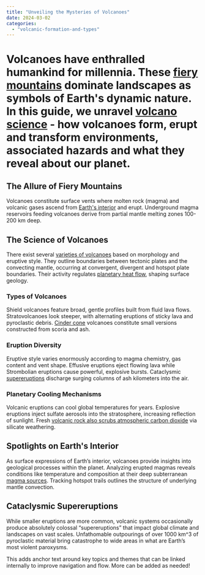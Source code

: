 ```yaml
---
title: "Unveiling the Mysteries of Volcanoes"
date: 2024-03-02
categories: 
  - "volcanic-formation-and-types"
---
```


# Volcanoes have enthralled humankind for millennia. These [fiery mountains](#fiery-mountains) dominate landscapes as symbols of Earth's dynamic nature. In this guide, we unravel [volcano science](#volcano-science) - how volcanoes form, erupt and transform environments, associated hazards and what they reveal about our planet.

## The Allure of Fiery Mountains

Volcanoes constitute surface vents where molten rock (magma) and volcanic gases ascend from [Earth's interior](#earths-interior) and erupt. Underground magma reservoirs feeding volcanoes derive from partial mantle melting zones 100-200 km deep.

## The Science of Volcanoes

There exist several [varieties of volcanoes](#volcano-varieties) based on morphology and eruptive style. They outline boundaries between tectonic plates and the convecting mantle, occurring at convergent, divergent and hotspot plate boundaries. Their activity regulates [planetary heat flow](#planetary-cooling), shaping surface geology.

### Types of Volcanoes

Shield volcanoes feature broad, gentle profiles built from fluid lava flows. Stratovolcanoes look steeper, with alternating eruptions of sticky lava and pyroclastic debris. [Cinder cone](https://magmamatters.com/the-birth-of-new-land-understanding-cinder-cones/) volcanoes constitute small versions constructed from scoria and ash.

### Eruption Diversity

Eruptive style varies enormously according to magma chemistry, gas content and vent shape. Effusive eruptions eject flowing lava while Strombolian eruptions cause powerful, explosive bursts. Cataclysmic [supereruptions](#supereruptions) discharge surging columns of ash kilometers into the air.

### Planetary Cooling Mechanisms

Volcanic eruptions can cool global temperatures for years. Explosive eruptions inject sulfate aerosols into the stratosphere, increasing reflection of sunlight. Fresh [volcanic rock also scrubs atmospheric carbon dioxide](https://magmamatters.com/geothermal-energy-and-its-volcanic-origins/ "Geothermal Energy and Its Volcanic Origins") via silicate weathering.

## Spotlights on Earth's Interior

As surface expressions of Earth’s interior, volcanoes provide insights into geological processes within the planet. Analyzing erupted magmas reveals conditions like temperature and composition at their deep subterranean [magma sources](#magma-sources). Tracking hotspot trails outlines the structure of underlying mantle convection.

## Cataclysmic Supereruptions

While smaller eruptions are more common, volcanic systems occasionally produce absolutely colossal “supereruptions” that impact global climate and landscapes on vast scales. Unfathomable outpourings of over 1000 km^3 of pyroclastic material bring catastrophe to wide areas in what are Earth’s most violent paroxysms.

This adds anchor text around key topics and themes that can be linked internally to improve navigation and flow. More can be added as needed!
